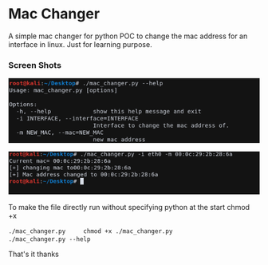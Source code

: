 # Mac Changer

A simple mac changer for python POC to change the mac address for an interface in linux. Just for learning purpose.

### Screen Shots
![](https://github.com/Jibran1998/mac_changer/blob/master/Screen%20shots/ss1.PNG)

![](https://github.com/Jibran1998/mac_changer/blob/master/Screen%20shots/ss2.PNG)


To make the file directly run without specifying python at the start    chmod 	 +x

	./mac_changer.py     chmod +x ./mac_changer.py 
    ./mac_changer.py --help

 
That's it thanks
